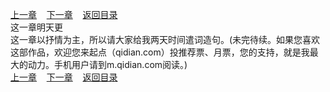 
[上一章](https://github.com/xiaominghe2014/spider_book/blob/master/book/知北游/第419章.md)&nbsp;&nbsp;&nbsp;&nbsp;[下一章](https://github.com/xiaominghe2014/spider_book/blob/master/book/知北游/第421章.md)&nbsp;&nbsp;&nbsp;&nbsp;[返回目录](https://github.com/xiaominghe2014/spider_book/blob/master/book/知北游/README.md)
<br /> 这一章明天更<br />
    这一章以抒情为主，所以请大家给我两天时间遣词造句。(未完待续。如果您喜欢这部作品，欢迎您来起点（qidian.com）投推荐票、月票，您的支持，就是我最大的动力。手机用户请到m.qidian.com阅读。)
  <br />
[上一章](https://github.com/xiaominghe2014/spider_book/blob/master/book/知北游/第419章.md)&nbsp;&nbsp;&nbsp;&nbsp;[下一章](https://github.com/xiaominghe2014/spider_book/blob/master/book/知北游/第421章.md)&nbsp;&nbsp;&nbsp;&nbsp;[返回目录](https://github.com/xiaominghe2014/spider_book/blob/master/book/知北游/README.md)
